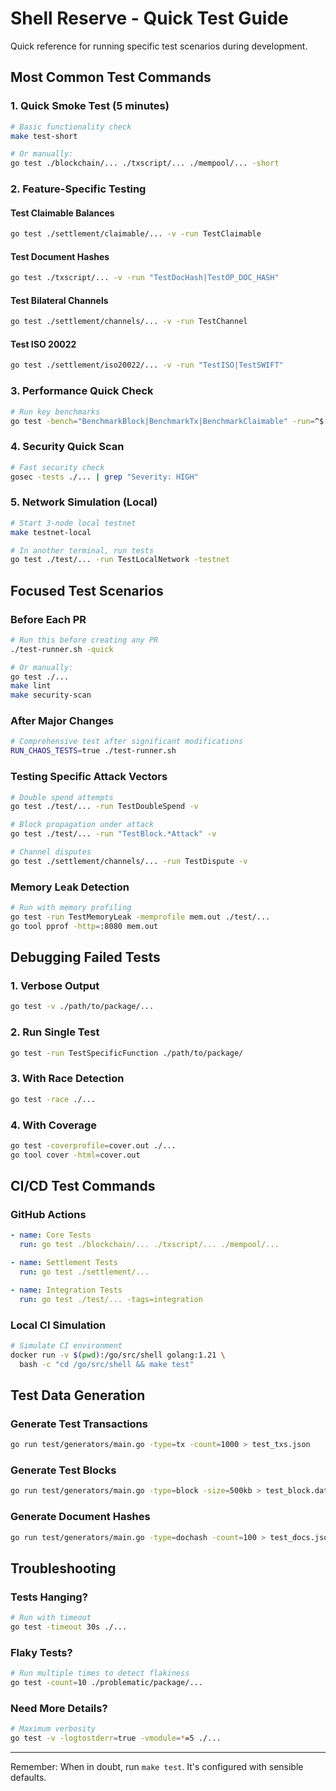 # Shell Reserve - Quick Test Guide

Quick reference for running specific test scenarios during development.

## Most Common Test Commands

### 1. Quick Smoke Test (5 minutes)
```bash
# Basic functionality check
make test-short

# Or manually:
go test ./blockchain/... ./txscript/... ./mempool/... -short
```

### 2. Feature-Specific Testing

#### Test Claimable Balances
```bash
go test ./settlement/claimable/... -v -run TestClaimable
```

#### Test Document Hashes
```bash
go test ./txscript/... -v -run "TestDocHash|TestOP_DOC_HASH"
```

#### Test Bilateral Channels
```bash
go test ./settlement/channels/... -v -run TestChannel
```

#### Test ISO 20022
```bash
go test ./settlement/iso20022/... -v -run "TestISO|TestSWIFT"
```

### 3. Performance Quick Check
```bash
# Run key benchmarks
go test -bench="BenchmarkBlock|BenchmarkTx|BenchmarkClaimable" -run=^$ ./...
```

### 4. Security Quick Scan
```bash
# Fast security check
gosec -tests ./... | grep "Severity: HIGH"
```

### 5. Network Simulation (Local)
```bash
# Start 3-node local testnet
make testnet-local

# In another terminal, run tests
go test ./test/... -run TestLocalNetwork -testnet
```

## Focused Test Scenarios

### Before Each PR
```bash
# Run this before creating any PR
./test-runner.sh -quick

# Or manually:
go test ./...
make lint
make security-scan
```

### After Major Changes
```bash
# Comprehensive test after significant modifications
RUN_CHAOS_TESTS=true ./test-runner.sh
```

### Testing Specific Attack Vectors
```bash
# Double spend attempts
go test ./test/... -run TestDoubleSpend -v

# Block propagation under attack
go test ./test/... -run "TestBlock.*Attack" -v

# Channel disputes
go test ./settlement/channels/... -run TestDispute -v
```

### Memory Leak Detection
```bash
# Run with memory profiling
go test -run TestMemoryLeak -memprofile mem.out ./test/...
go tool pprof -http=:8080 mem.out
```

## Debugging Failed Tests

### 1. Verbose Output
```bash
go test -v ./path/to/package/...
```

### 2. Run Single Test
```bash
go test -run TestSpecificFunction ./path/to/package/
```

### 3. With Race Detection
```bash
go test -race ./...
```

### 4. With Coverage
```bash
go test -coverprofile=cover.out ./...
go tool cover -html=cover.out
```

## CI/CD Test Commands

### GitHub Actions
```yaml
- name: Core Tests
  run: go test ./blockchain/... ./txscript/... ./mempool/...

- name: Settlement Tests  
  run: go test ./settlement/...

- name: Integration Tests
  run: go test ./test/... -tags=integration
```

### Local CI Simulation
```bash
# Simulate CI environment
docker run -v $(pwd):/go/src/shell golang:1.21 \
  bash -c "cd /go/src/shell && make test"
```

## Test Data Generation

### Generate Test Transactions
```bash
go run test/generators/main.go -type=tx -count=1000 > test_txs.json
```

### Generate Test Blocks
```bash
go run test/generators/main.go -type=block -size=500kb > test_block.dat
```

### Generate Document Hashes
```bash
go run test/generators/main.go -type=dochash -count=100 > test_docs.json
```

## Troubleshooting

### Tests Hanging?
```bash
# Run with timeout
go test -timeout 30s ./...
```

### Flaky Tests?
```bash
# Run multiple times to detect flakiness
go test -count=10 ./problematic/package/...
```

### Need More Details?
```bash
# Maximum verbosity
go test -v -logtostderr=true -vmodule=*=5 ./...
```

---

Remember: When in doubt, run `make test`. It's configured with sensible defaults. 